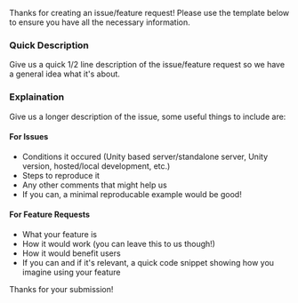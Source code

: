 Thanks for creating an issue/feature request! Please use the template below to ensure you have all the necessary information.

### Quick Description
Give us a quick 1/2 line description of the issue/feature request so we have a general idea what it's about.

### Explaination
Give us a longer description of the issue, some useful things to include are:

#### For Issues
- Conditions it occured (Unity based server/standalone server, Unity version, hosted/local development, etc.)
- Steps to reproduce it
- Any other comments that might help us
- If you can, a minimal reproducable example would be good!

#### For Feature Requests
- What your feature is
- How it would work (you can leave this to us though!)
- How it would benefit users
- If you can and if it's relevant, a quick code snippet showing how you imagine using your feature

Thanks for your submission!
